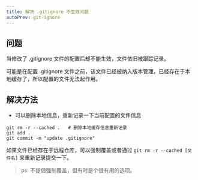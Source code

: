 ```yaml
---
title: 解决 .gitignore 不生效问题
autoPrev: git-ignore
---
```


## 问题

当修改了 .gitignore 文件的配置后却不能生效，文件依旧被跟踪记录。

可能是在配置 .gitignore 文件之前，该文件已经被纳入版本管理，已经存在于本地缓存了，所以配置的文件无法起作用。

## 解决方法

- 可以删除本地信息，重新记录一下当前配置的文件信息

```shell
git rm -r --cached .   # 删除本地缓存信息重新记录
git add .
git commit -m "update .gitignore"
```

如果文件已经存在于远程仓库，可以强制覆盖或者通过 `git rm -r --cached [文件名]` 来重新记录提交一下。

> ps: 不提倡强制覆盖，但有时是个很有用的选项。
